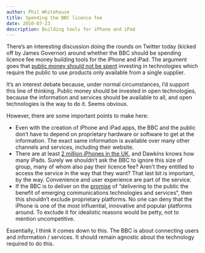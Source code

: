 ```yaml
---
author: Phil Whitehouse
title: Spending the BBC licence fee
date: 2010-07-23
description: Building tools for iPhone and iPad
---
```

There’s an interesting discussion doing the rounds on Twitter today (kicked off by James Governor) around whether the BBC should be spending licence fee money building tools for the iPhone and iPad. The argument goes that [public money should not be spent](http://twitter.com/psd/status/19339403659) investing in technologies which require the public to use products only available from a single supplier.

It’s an interest debate because, under normal circumstances, I’d support this line of thinking. Public money should be invested in open technologies, because the information and services should be available to all, and open technologies is the way to do it. Seems obvious.

However, there are some important points to make here:
* Even with the creation of iPhone and iPad apps, the BBC and the public don’t have to depend on proprietary hardware or software to get at the information. The exact same information is available over many other channels and services, including their website.
* There are at least [2 million iPhones in the UK](http://www.ilounge.com/index.php/news/comments/o2-2-million-iphones-sold-in-u.k/), and Dawkins knows how many iPads. Surely we shouldn’t ask the BBC to ignore this size of group, many of whom also pay their licence fee? Aren’t they entitled to access the service in the way that they want? That last bit is important, by the way. Convenience and user experience are part of the service.
* If the BBC is to deliver on the [promise](http://www.bbc.co.uk/aboutthebbc/purpose/public_purposes/communication.shtml) of “delivering to the public the benefit of emerging communications technologies and services“, then this shouldn’t exclude proprietary platforms. No one can deny that the iPhone is one of the most influential, innovative and popular platforms around. To exclude it for idealistic reasons would be petty, not to mention uncompetitive.

Essentially, I think it comes down to this. The BBC is about connecting users and information / services. It should remain agnostic about the technology required to do this.
